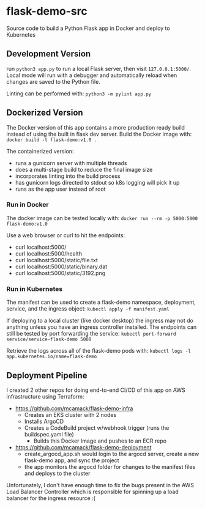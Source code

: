 # flask-demo-src
Source code to build a Python Flask app in Docker and deploy to Kubernetes

## Development Version
run `python3 app.py` to run a local Flask server, then visit `127.0.0.1:5000/`. 
Local mode will run with a debugger and automatically reload when changes are saved to the Python file.

Linting can be performed with: `python3 -m pylint app.py`

## Dockerized Version
The Docker version of this app contains a more production ready build instead of using the built in 
flask dev server. Build the Docker image with: `docker build -t flask-demo:v1.0 .`

The containerized version:
* runs a gunicorn server with multiple threads
* does a multi-stage build to reduce the final image size
* incorporates linting into the build process
* has gunicorn logs directed to stdout so k8s logging will pick it up
* runs as the app user instead of root

### Run in Docker
The docker image can be tested locally with: `docker run --rm -p 5000:5000 flask-demo:v1.0`

Use a web browser or curl to hit the endpoints:
* curl localhost:5000/
* curl localhost:5000/health
* curl localhost:5000/static/file.txt
* curl localhost:5000/static/binary.dat
* curl localhost:5000/static/3192.png

### Run in Kubernetes
The manifest can be used to create a flask-demo namespace, deployment, service, and the 
ingress object: `kubectl apply -f manifest.yaml`

If deploying to a local cluster (like docker desktop) the ingress may not do anything unless 
you have an ingress controller installed. The endpoints can still be tested by port forwarding 
the service: `kubectl port-forward service/service-flask-demo 5000`

Retrieve the logs across all of the flask-demo pods with: `kubectl logs -l app.kubernetes.io/name=flask-demo`

## Deployment Pipeline
I created 2 other repos for doing end-to-end CI/CD of this app on AWS infrastructure using Terraform:
* https://github.com/mcamack/flask-demo-infra
  * Creates an EKS cluster with 2 nodes
  * Installs ArgoCD
  * Creates a CodeBuild project w/webhook trigger (runs the buildspec.yaml file)
    * Builds this Docker Image and pushes to an ECR repo
* https://github.com/mcamack/flask-demo-deployment
  * create_argocd_app.sh would login to the argocd server, create a new flask-demo app, and sync the project
  * the app monitors the argocd folder for changes to the manifest files and deploys to the cluster

Unfortunately, I don't have enough time to fix the bugs present in the AWS Load Balancer Controller which 
is responsible for spinning up a load balancer for the ingress resource :(